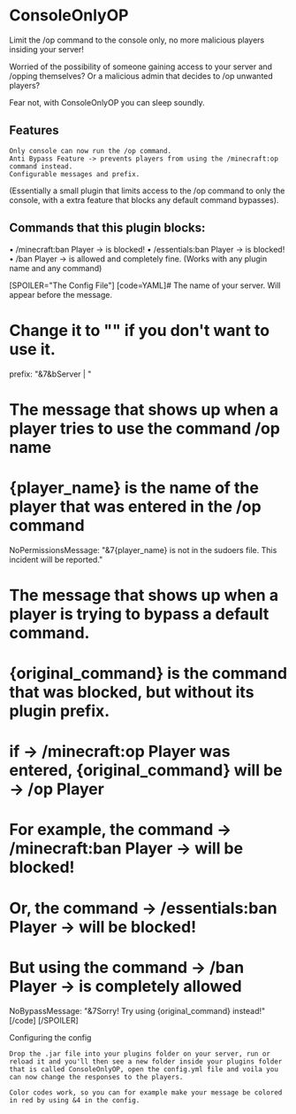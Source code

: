 # ConsoleOnlyOP
Limit the /op command to the console only, no more malicious players insiding your server!

Worried of the possibility of someone gaining access to your server and /opping themselves? Or a malicious admin that decides to /op unwanted players?

Fear not, with ConsoleOnlyOP you can sleep soundly.

## Features

    Only console can now run the /op command.
    Anti Bypass Feature -> prevents players from using the /minecraft:op command instead.
    Configurable messages and prefix.

(Essentially a small plugin that limits access to the /op command to only the console, with a extra feature that blocks any default command bypasses).

## Commands that this plugin blocks:
• /minecraft:ban Player -> is blocked!
• /essentials:ban Player -> is blocked!
• /ban Player -> is allowed and completely fine.
(Works with any plugin name and any command)

[SPOILER="The Config File"]
[code=YAML]# The name of your server. Will appear before the message.
# Change it to "" if you don't want to use it.
prefix: "&7&bServer | "

# The message that shows up when a player tries to use the command /op name
# {player_name} is the name of the player that was entered in the /op command
NoPermissionsMessage: "&7{player_name} is not in the sudoers file. This incident will be reported."

# The message that shows up when a player is trying to bypass a default command.
# {original_command} is the command that was blocked, but without its plugin prefix.
# if -> /minecraft:op Player was entered, {original_command} will be -> /op Player

# For example, the command -> /minecraft:ban Player -> will be blocked!
# Or, the command -> /essentials:ban Player -> will be blocked!
# But using the command -> /ban Player -> is completely allowed
NoBypassMessage: "&7Sorry! Try using {original_command} instead!"[/code]
[/SPOILER]

Configuring the config

    Drop the .jar file into your plugins folder on your server, run or reload it and you'll then see a new folder inside your plugins folder that is called ConsoleOnlyOP, open the config.yml file and voila you can now change the responses to the players.

    Color codes work, so you can for example make your message be colored in red by using &4 in the config.
